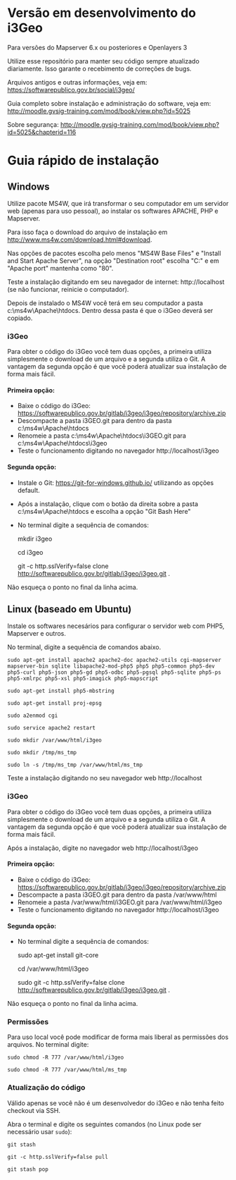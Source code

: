 # Versão em desenvolvimento do i3Geo

Para versões do Mapserver 6.x ou posteriores e Openlayers 3

Utilize esse repositório para manter seu código sempre atualizado diariamente. Isso garante o recebimento de correções de bugs.

Arquivos antigos e outras informações, veja em: https://softwarepublico.gov.br/social/i3geo/

Guia completo sobre instalação e administração do software, veja em: http://moodle.gvsig-training.com/mod/book/view.php?id=5025

Sobre segurança: http://moodle.gvsig-training.com/mod/book/view.php?id=5025&chapterid=116

# Guia rápido de instalação

## Windows

Utilize pacote MS4W, que irá transformar o seu computador em um servidor web (apenas para uso pessoal), ao instalar os softwares APACHE, PHP e Mapserver.

Para isso faça o download do arquivo de instalação em http://www.ms4w.com/download.html#download.

Nas opções de pacotes escolha pelo menos "MS4W Base Files" e "Install and Start Apache Server", na opção "Destination root" escolha "C:\" e em "Apache port" mantenha como "80".

Teste a instalação digitando em seu navegador de internet: http://localhost (se não funcionar, reinicie o computador).

Depois de instalado o MS4W você terá em seu computador a pasta c:\ms4w\Apache\htdocs. Dentro dessa pasta é que o i3Geo deverá ser copiado.

### i3Geo

Para obter o código do i3Geo você tem duas opções, a primeira utiliza simplesmente o download de um arquivo e a segunda utiliza o Git. A vantagem da segunda opção é que você poderá atualizar sua instalação de forma mais fácil.

#### Primeira opção:

* Baixe o código do i3Geo: https://softwarepublico.gov.br/gitlab/i3geo/i3geo/repository/archive.zip
* Descompacte a pasta i3GEO.git para dentro da pasta c:\ms4w\Apache\htdocs
* Renomeie a pasta c:\ms4w\Apache\htdocs\i3GEO.git para c:\ms4w\Apache\htdocs\i3geo
* Teste o funcionamento digitando no navegador http://localhost/i3geo

#### Segunda opção:

* Instale o Git: https://git-for-windows.github.io/ utilizando as opções default.
* Após a instalação, clique com o botão da direita sobre a pasta c:\ms4w\Apache\htdocs e escolha a opção "Git Bash Here"
* No terminal digite a sequência de comandos:

	mkdir i3geo

	cd i3geo

	git -c http.sslVerify=false clone http://softwarepublico.gov.br/gitlab/i3geo/i3geo.git .

Não esqueça o ponto no final da linha acima.

## Linux (baseado em Ubuntu)

Instale os softwares necesários para configurar o servidor web com PHP5, Mapserver e outros.

No terminal, digite a sequência de comandos abaixo.

	sudo apt-get install apache2 apache2-doc apache2-utils cgi-mapserver mapserver-bin sqlite libapache2-mod-php5 php5 php5-common php5-dev php5-curl php5-json php5-gd php5-odbc php5-pgsql php5-sqlite php5-ps php5-xmlrpc php5-xsl php5-imagick php5-mapscript

	sudo apt-get install php5-mbstring

	sudo apt-get install proj-epsg

	sudo a2enmod cgi

	sudo service apache2 restart

	sudo mkdir /var/www/html/i3geo

	sudo mkdir /tmp/ms_tmp

	sudo ln -s /tmp/ms_tmp /var/www/html/ms_tmp

Teste a instalação digitando no seu navegador web http://localhost

### i3Geo

Para obter o código do i3Geo você tem duas opções, a primeira utiliza simplesmente o download de um arquivo e a segunda utiliza o Git. A vantagem da segunda opção é que você poderá atualizar sua instalação de forma mais fácil.

Após a instalação, digite no navegador web http://localhost/i3geo

#### Primeira opção:

* Baixe o código do i3Geo: https://softwarepublico.gov.br/gitlab/i3geo/i3geo/repository/archive.zip
* Descompacte a pasta i3GEO.git para dentro da pasta /var/www/html
* Renomeie a pasta /var/www/html/i3GEO.git para /var/www/html/i3geo
* Teste o funcionamento digitando no navegador http://localhost/i3geo

#### Segunda opção:

* No terminal digite a sequência de comandos:

	sudo apt-get install git-core

	cd /var/www/html/i3geo

	sudo git -c http.sslVerify=false clone http://softwarepublico.gov.br/gitlab/i3geo/i3geo.git .

Não esqueça o ponto no final da linha acima.

### Permissões

Para uso local você pode modificar de forma mais liberal as permissões dos arquivos. No terminal digite:

	sudo chmod -R 777 /var/www/html/i3geo

	sudo chmod -R 777 /var/www/html/ms_tmp

### Atualização do código

Válido apenas se você não é um desenvolvedor do i3Geo e não tenha feito checkout via SSH.

Abra o terminal e digite os seguintes comandos (no Linux pode ser necessário usar `sudo`):

	git stash

	git -c http.sslVerify=false pull

	git stash pop
